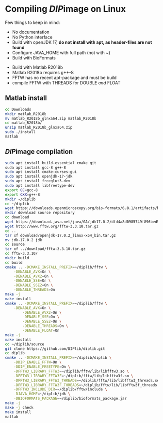 # Compiling *DIP*image on Linux

Few things to keep in mind:

- No documentation
- No Python interface
- Build with openJDK 17, **do not install with apt, as header-files are not found**
- Configure JAVA_HOME with full path (not with ~)
- Build with BioFormats
* Build with Matlab R2018b
* Matlab R2018b requires g++-8
* FFTW has no recent apt-package and must be build
* compile FFTW with THREADS for DOUBLE *and* FLOAT

## Matlab install

```bash
cd Downloads
mkdir matlab_R2018b
mv matlab_R2018b_glnxa64.zip matlab_R2018b
cd matlab_R2018b/
unzip matlab_R2018b_glnxa64.zip 
sudo ./install
matlab
```

## *DIP*image compilation

```bash
sudo apt install build-essential cmake git
suda apt install gcc-8 g++-8
sudo apt install cmake-curses-gui 
sudo apt install openjdk-17-jdk
sudo apt install freeglut3-dev
sudo apt install libfreetype-dev
export CC=gcc-8
export CXX=g++-8
mkdir ~/diplib
cd ~/diplib
wget https://downloads.openmicroscopy.org/bio-formats/6.8.1/artifacts/bioformats_package.jar
mkdir download source repository
cd download
wget https://download.java.net/java/GA/jdk17.0.2/dfd4a8d0985749f896bed50d7138ee7f/8/GPL/openjdk-17.0.2_linux-x64_bin.tar.gz
wget http://www.fftw.org/fftw-3.3.10.tar.gz
cd ..
tar xf download/openjdk-17.0.2_linux-x64_bin.tar.gz
mv jdk-17.0.2 jdk
cd source
tar xf ../download/fftw-3.3.10.tar.gz 
cd fftw-3.3.10/
mkdir build
cd build
cmake .. -DCMAKE_INSTALL_PREFIX=~/diplib/fftw \
    -DENABLE_AVX=On \
    -DENABLE_AVX2=On \
    -DENABLE_SSE=On \
    -DENABLE_SSE2=On \
    -DENABLE_THREADS=On
make -j
make install
cmake .. -DCMAKE_INSTALL_PREFIX=~/diplib/fftw \
    -DENABLE_AVX=On \
        -DENABLE_AVX2=On \
        -DENABLE_SSE=On \
        -DENABLE_SSE2=On \
        -DENABLE_THREADS=On \
        -DENABLE_FLOAT=On
make -j
make install
cd ~/diplib/source
git clone https://github.com/DIPlib/diplib.git
cd diplib
cmake .. -DCMAKE_INSTALL_PREFIX=~/diplib/diplib \
    -DDIP_ENABLE_FFTW=On \
    -DDIP_ENABLE_FREETYPE=On \
    -DFFTW3_LIBRARY_FFTW3=~/diplib/fftw/lib/libfftw3.so \
    -DFFTW3_LIBRARY_FFTW3F=~/diplib/fftw/lib/libfftw3f.so \
    -DFFTW3_LIBRARY_FFTW3_THREADS=~/diplib/fftw/lib/libfftw3_threads.so \
    -DFFTW3_LIBRARY_FFTW3F_THREADS=~/diplib/fftw/lib/libfftw3f_threads.so \
    -DFFTW3_INCLUDE_DIR=~/diplib/fftw/include \
    -DJAVA_HOME=~/diplib/jdk \
    -DBIOFORMATS_PACKAGE=~/diplib/bioformats_package.jar
make -j
make -j check
make install
matlab
```
